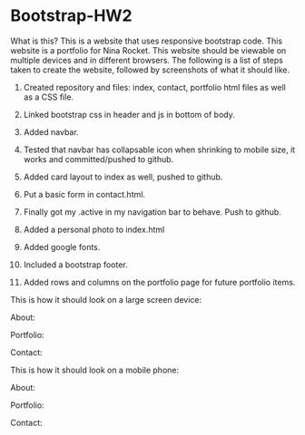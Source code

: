 # Bootstrap-HW2


What is this?
This is a website that uses responsive bootstrap code. This website
is a portfolio for Nina Rocket. This website should be viewable on multiple devices and in different browsers. The following is a list of steps taken to create the website, followed by screenshots of what it should like. 

1. Created repository and files: index, contact, portfolio html files as well as a CSS file.

2. Linked bootstrap css in header and js in bottom of body.

3. Added navbar.

4. Tested that navbar has collapsable icon when shrinking to mobile size, it works and committed/pushed to github. 

5. Added card layout to index as well, pushed to github. 

6. Put a basic form in contact.html.

7. Finally got my .active in my navigation bar to behave. Push to github.

8. Added a personal photo to index.html

9. Added google fonts.

10. Included a bootstrap footer.

11. Added rows and columns on the portfolio page for future portfolio items. 

This is how it should look on a large screen device:

About:

Portfolio:

Contact:

This is how it should look on a mobile phone:

About:

Portfolio:

Contact: 





